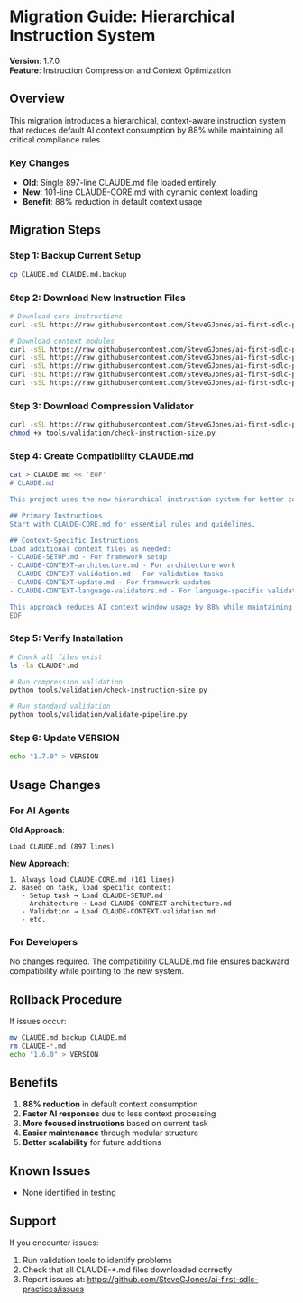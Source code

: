 # Migration Guide: Hierarchical Instruction System

**Version**: 1.7.0  
**Feature**: Instruction Compression and Context Optimization

## Overview

This migration introduces a hierarchical, context-aware instruction system that reduces default AI context consumption by 88% while maintaining all critical compliance rules.

### Key Changes
- **Old**: Single 897-line CLAUDE.md file loaded entirely
- **New**: 101-line CLAUDE-CORE.md with dynamic context loading
- **Benefit**: 88% reduction in default context usage

## Migration Steps

### Step 1: Backup Current Setup
```bash
cp CLAUDE.md CLAUDE.md.backup
```

### Step 2: Download New Instruction Files
```bash
# Download core instructions
curl -sSL https://raw.githubusercontent.com/SteveGJones/ai-first-sdlc-practices/main/CLAUDE-CORE.md > CLAUDE-CORE.md

# Download context modules
curl -sSL https://raw.githubusercontent.com/SteveGJones/ai-first-sdlc-practices/main/CLAUDE-SETUP.md > CLAUDE-SETUP.md
curl -sSL https://raw.githubusercontent.com/SteveGJones/ai-first-sdlc-practices/main/CLAUDE-CONTEXT-architecture.md > CLAUDE-CONTEXT-architecture.md
curl -sSL https://raw.githubusercontent.com/SteveGJones/ai-first-sdlc-practices/main/CLAUDE-CONTEXT-validation.md > CLAUDE-CONTEXT-validation.md
curl -sSL https://raw.githubusercontent.com/SteveGJones/ai-first-sdlc-practices/main/CLAUDE-CONTEXT-update.md > CLAUDE-CONTEXT-update.md
curl -sSL https://raw.githubusercontent.com/SteveGJones/ai-first-sdlc-practices/main/CLAUDE-CONTEXT-language-validators.md > CLAUDE-CONTEXT-language-validators.md
```

### Step 3: Download Compression Validator
```bash
curl -sSL https://raw.githubusercontent.com/SteveGJones/ai-first-sdlc-practices/main/tools/validation/check-instruction-size.py > tools/validation/check-instruction-size.py
chmod +x tools/validation/check-instruction-size.py
```

### Step 4: Create Compatibility CLAUDE.md
```bash
cat > CLAUDE.md << 'EOF'
# CLAUDE.md

This project uses the new hierarchical instruction system for better context management.

## Primary Instructions
Start with CLAUDE-CORE.md for essential rules and guidelines.

## Context-Specific Instructions
Load additional context files as needed:
- CLAUDE-SETUP.md - For framework setup
- CLAUDE-CONTEXT-architecture.md - For architecture work
- CLAUDE-CONTEXT-validation.md - For validation tasks
- CLAUDE-CONTEXT-update.md - For framework updates
- CLAUDE-CONTEXT-language-validators.md - For language-specific validation

This approach reduces AI context window usage by 88% while maintaining all critical rules.
EOF
```

### Step 5: Verify Installation
```bash
# Check all files exist
ls -la CLAUDE*.md

# Run compression validation
python tools/validation/check-instruction-size.py

# Run standard validation
python tools/validation/validate-pipeline.py
```

### Step 6: Update VERSION
```bash
echo "1.7.0" > VERSION
```

## Usage Changes

### For AI Agents

**Old Approach**:
```
Load CLAUDE.md (897 lines)
```

**New Approach**:
```
1. Always load CLAUDE-CORE.md (101 lines)
2. Based on task, load specific context:
   - Setup task → Load CLAUDE-SETUP.md
   - Architecture → Load CLAUDE-CONTEXT-architecture.md
   - Validation → Load CLAUDE-CONTEXT-validation.md
   - etc.
```

### For Developers

No changes required. The compatibility CLAUDE.md file ensures backward compatibility while pointing to the new system.

## Rollback Procedure

If issues occur:
```bash
mv CLAUDE.md.backup CLAUDE.md
rm CLAUDE-*.md
echo "1.6.0" > VERSION
```

## Benefits

1. **88% reduction** in default context consumption
2. **Faster AI responses** due to less context processing
3. **More focused instructions** based on current task
4. **Easier maintenance** through modular structure
5. **Better scalability** for future additions

## Known Issues

- None identified in testing

## Support

If you encounter issues:
1. Run validation tools to identify problems
2. Check that all CLAUDE-*.md files downloaded correctly
3. Report issues at: https://github.com/SteveGJones/ai-first-sdlc-practices/issues